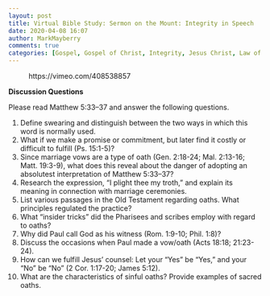 ```yaml
---
layout: post
title: Virtual Bible Study: Sermon on the Mount: Integrity in Speech
date: 2020-04-08 16:07
author: MarkMayberry
comments: true
categories: [Gospel, Gospel of Christ, Integrity, Jesus Christ, Law of Moses, Sermon on the Mount, Speech, Tongue, Virtual Bible Study, Vows]
---
```

<!-- wp:core-embed/vimeo {"url":"https://vimeo.com/408538857","type":"video","providerNameSlug":"vimeo","className":"wp-embed-aspect-16-9 wp-has-aspect-ratio"} -->
<figure class="wp-block-embed-vimeo wp-block-embed is-type-video is-provider-vimeo wp-embed-aspect-16-9 wp-has-aspect-ratio"><div class="wp-block-embed__wrapper">
https://vimeo.com/408538857
</div></figure>
<!-- /wp:core-embed/vimeo -->

<!-- wp:paragraph -->
<p><strong>Discussion Questions</strong></p>
<!-- /wp:paragraph -->

<!-- wp:paragraph -->
<p>Please read Matthew 5:33–37 and answer the following questions.</p>
<!-- /wp:paragraph -->

<!-- wp:list {"ordered":true,"type":"1"} -->
<ol type="1"><li>Define swearing and distinguish between the two ways in which this word is normally used.</li><li>What if we make a promise or commitment, but later find it costly or difficult to fulfill (Ps. 15:1-5)?</li><li>Since marriage vows are a type of oath (Gen. 2:18-24; Mal. 2:13-16; Matt. 19:3-9), what does this reveal about the danger of adopting an absolutest interpretation of Matthew 5:33–37?</li><li>Research the expression, “I plight thee my troth,” and explain its meaning in connection with marriage ceremonies.</li><li>List various passages in the Old Testament regarding oaths. What principles regulated the practice?</li><li>What “insider tricks” did the Pharisees and scribes employ with regard to oaths?</li><li>Why did Paul call God as his witness (Rom. 1:9-10; Phil. 1:8)?</li><li>Discuss the occasions when Paul made a vow/oath (Acts 18:18; 21:23-24).</li><li>How can we fulfill Jesus’ counsel: Let your “Yes” be “Yes,” and your “No” be “No” (2 Cor. 1:17-20; James 5:12).</li><li>What are the characteristics of sinful oaths? Provide examples of sacred oaths.</li></ol>
<!-- /wp:list -->
